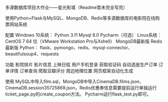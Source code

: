多源数据库项目大作业——星光影城（Readme暂未完全写完）

使用Python+Flask与MySQL、MongoDB、Redis等多源数据库的电影院在线购票网站系统

配置
Windows 10系统：
Python 3.11
Mysql 8.0
Pycharm（可选）
Linux系统：
CentOS 7 64 位（VMware Workstation Pro与Xshell）
MongoDB最新版
Redis最新版
Python：
flask、pymongo、redis、mysql-connector、beautifulsoup4、requests

功能
影院排片
影片信息
上映日程
用户手机登录
获取验证码
自动选座生产订单
订单详情
订单查询
爬取豆瓣评分
周边地理位置
网页框架自动化生成

使用
MySQL中导入film.sql，MongoDB中导入CinemaDB.films.json、CinemaDB.session35725869.json，Redis优惠券信息需要提前运行单独运行ticket_page.py的create_coupon方法。
Pycharm运行flask_test.py即可。



